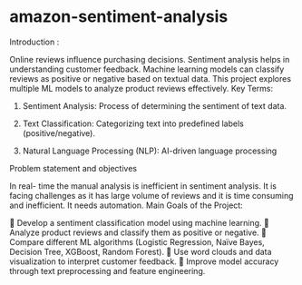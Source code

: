 # amazon-sentiment-analysis
Introduction :

Online reviews influence purchasing decisions. 
Sentiment analysis helps in understanding customer feedback. 
Machine learning models can classify reviews as positive or negative based on textual data. 
This project explores multiple ML models to analyze product reviews effectively. 
Key Terms: 

1. Sentiment Analysis: Process of determining the sentiment of text data. 

2. Text Classification: Categorizing text into predefined labels (positive/negative). 

3. Natural Language Processing (NLP): AI-driven language processing 
 
Problem statement and objectives 

In real- time the manual analysis is inefficient in sentiment analysis. It is facing challenges as 
it has large volume of reviews and it is time consuming and inefficient.  It needs automation. 
Main Goals of the Project: 

 Develop a sentiment classification model using machine learning. 
 Analyze product reviews and classify them as positive or negative. 
 Compare different ML algorithms (Logistic Regression, Naïve Bayes, Decision Tree, 
XGBoost, Random Forest). 
 Use word clouds and data visualization to interpret customer feedback. 
 Improve model accuracy through text preprocessing and feature engineering.
